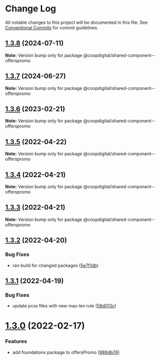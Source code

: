 # Change Log

All notable changes to this project will be documented in this file.
See [Conventional Commits](https://conventionalcommits.org) for commit guidelines.

## [1.3.8](https://github.com/coopdigital/coop-frontend/compare/@coopdigital/shared-component--offerspromo@1.3.7...@coopdigital/shared-component--offerspromo@1.3.8) (2024-07-11)

**Note:** Version bump only for package @coopdigital/shared-component--offerspromo





## [1.3.7](https://github.com/coopdigital/coop-frontend/compare/@coopdigital/shared-component--offerspromo@1.3.6...@coopdigital/shared-component--offerspromo@1.3.7) (2024-06-27)

**Note:** Version bump only for package @coopdigital/shared-component--offerspromo





## [1.3.6](https://github.com/coopdigital/coop-frontend/compare/@coopdigital/shared-component--offerspromo@1.3.5...@coopdigital/shared-component--offerspromo@1.3.6) (2023-02-21)

**Note:** Version bump only for package @coopdigital/shared-component--offerspromo





## [1.3.5](https://github.com/coopdigital/coop-frontend/compare/@coopdigital/shared-component--offerspromo@1.3.4...@coopdigital/shared-component--offerspromo@1.3.5) (2022-04-22)

**Note:** Version bump only for package @coopdigital/shared-component--offerspromo





## [1.3.4](https://github.com/coopdigital/coop-frontend/compare/@coopdigital/shared-component--offerspromo@1.3.3...@coopdigital/shared-component--offerspromo@1.3.4) (2022-04-21)

**Note:** Version bump only for package @coopdigital/shared-component--offerspromo





## [1.3.3](https://github.com/coopdigital/coop-frontend/compare/@coopdigital/shared-component--offerspromo@1.3.2...@coopdigital/shared-component--offerspromo@1.3.3) (2022-04-21)

**Note:** Version bump only for package @coopdigital/shared-component--offerspromo





## [1.3.2](https://github.com/coopdigital/coop-frontend/compare/@coopdigital/shared-component--offerspromo@1.3.1...@coopdigital/shared-component--offerspromo@1.3.2) (2022-04-20)


### Bug Fixes

* ran build for changed packages ([5e7f1db](https://github.com/coopdigital/coop-frontend/commit/5e7f1dbdf38ca13b8233b81f72d3725b8a47d834))





## [1.3.1](https://github.com/coopdigital/coop-frontend/compare/@coopdigital/shared-component--offerspromo@1.3.0...@coopdigital/shared-component--offerspromo@1.3.1) (2022-04-19)


### Bug Fixes

* update pcss files with new max-len rule ([58d013c](https://github.com/coopdigital/coop-frontend/commit/58d013c58111ff07521b792b0538bca2690efc74))





# [1.3.0](https://github.com/coopdigital/coop-frontend/compare/@coopdigital/shared-component--offerspromo@1.2.7...@coopdigital/shared-component--offerspromo@1.3.0) (2022-02-17)


### Features

* add foundations package to offersPromo ([9884b76](https://github.com/coopdigital/coop-frontend/commit/9884b76aa01ed46197af94edccb6391b97799e5e))
